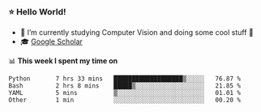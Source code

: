 ### ⭐️ Hello World!

<!--
**hologerry/hologerry** is a ✨ _special_ ✨ repository because its `README.md` (this file) appears on your GitHub profile.

Here are some ideas to get you started:

- 🔭 I’m currently working and studying on Computer Vision
- 🌱 I’m currently learning at Peking University
- 💬 Ask me about 
- 📫 How to reach me: E-mail
- 😄 Pronouns: he/his
- ⚡ Fun fact: Music is the Power
-->


- 🔭 I’m currently studying Computer Vision and doing some cool stuff 🤖
- 🎓 [Google Scholar](https://scholar.google.com/citations?user=3ykqW9wAAAAJ&hl=en)


📊 **This week I spent my time on**

<!--START_SECTION:waka-->

```text
Python       7 hrs 33 mins   ███████████████████▒░░░░░   76.87 %
Bash         2 hrs 8 mins    █████▒░░░░░░░░░░░░░░░░░░░   21.85 %
YAML         5 mins          ▒░░░░░░░░░░░░░░░░░░░░░░░░   01.01 %
Other        1 min           ░░░░░░░░░░░░░░░░░░░░░░░░░   00.20 %
```

<!--END_SECTION:waka-->
